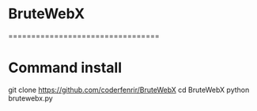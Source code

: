 # BruteWebX
=================================
# Command install
git clone https://github.com/coderfenrir/BruteWebX
cd BruteWebX
python brutewebx.py
